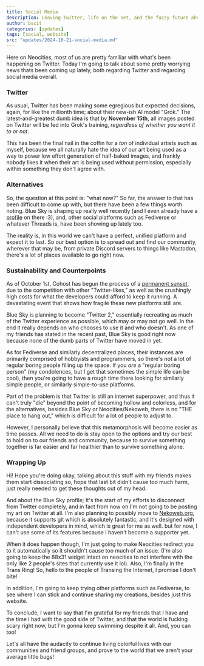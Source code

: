 ```yaml
---
title: Social Media
description: Leaving Twitter, life on the net, and the fuzzy future ahead
author: bscit
categories: [updates]
tags: [social, website]
src: "updates/2024-10-21-social-media.md"
---
```


Here on Neocities, most of us are pretty familiar with what's been happening on Twitter. Today I'm going to talk about some pretty worrying news thats been coming up lately, both regarding Twitter and regarding social media overall.

### Twitter

As usual, Twitter has been making some egregious but expected decisions, again, for like the millionth time; about their new-ish AI model "Grok." The latest-and-greatest dumb idea is that by **November 15th**, all images posted on Twitter will be fed into Grok's training, *regardless of whether you want it to or not*.

This has been the final nail in the coffin for a *ton* of individual artists such as myself, because we all naturally hate the idea of our art being used as a way to power low effort generation of half-baked images, and frankly nobody likes it when their art is being used without permission, especially within something they don't agree with.

### Alternatives

So, the question at this point is: "what now?" So far, the answer to that has been difficult to come up with, but there have been a few things worth noting. Blue Sky is shaping up really well recently (and I even already have a [profile](https://bsky.app/profile/bscit.dev) on there :3), and, other social platforms such as Fediverse or whatever Threads is, have been showing up lately too.

The reality is, in this world we can't have a perfect, unified platform and expect it to last. So our best option is to spread out and find our community, wherever that may be, from private Discord servers to things like Mastodon, there's a lot of places available to go right now.

### Sustainability and Counterpoints

As of October 1st, Cohost has begun the process of a [permanent sunset](https://cohost.org/staff/post/7611443-cohost-to-shut-down), due to the competition with other "Twitter-likes," as well as the crushingly high costs for what the developers could afford to keep it running. A devastating event that shows how fragile these new platforms still are.

Blue Sky is planning to become "Twitter 2," essentially recreating as much of the Twitter experience as possible, which may or may not go well. In the end it really depends on who chooses to use it and who doesn't. As one of my friends has stated in the recent past, Blue Sky is good right now because none of the dumb parts of Twitter have moved in yet.

As for Fediverse and similarly decentralized places, their instances are primarily comprised of hobbyists and programmers, so there's not a lot of regular boring people filling up the space. If you *are* a "regular boring person" (my condolences, but I get that sometimes the simple life can be cool), then you're going to have a rough time there looking for similarly simple people, or similarly simple-to-use platforms.

Part of the problem is that Twitter is still an internet superpower, and thus it can't truly "die" beyond the point of becoming hollow and colorless, and for the alternatives, besides Blue Sky or Neocities/Nekoweb, there is no "THE place to hang out," which is difficult for a lot of people to adjust to.

However, I personally believe that this metamorphosis will become easier as time passes. All we need to do is stay open to the options and try our best to hold on to our friends and community, because to survive something together is far easier and far healthier than to survive something alone.

### Wrapping Up

Hi! Hope you're doing okay, talking about this stuff with my friends makes them start dissociating so, hope that last bit didn't cause too much harm, just really needed to get these thoughts out of my head.

And about the Blue Sky profile; It's the start of my efforts to disconnect from Twitter completely, and in fact from now on I'm not going to be posting my art on Twitter at all. I'm also planning to possibly move to [Nekoweb.org](https://nekoweb.org), because it supports git which is absolutely fantastic, and it's designed with independent developers in mind, which is great for me as well. but for now, I can't use some of its features because I haven't become a supporter yet.

When it does happen though, I'm just going to make Neocities redirect you to it automatically so it shouldn't cause too much of an issue. (I'm also going to keep the 88x31 widget intact on neocities to not interfere with the only like 2 people's sites that currently use it lol). Also, I'm finally in the Trans Ring! So, hello to the people of Transing the Internet, I promise I don't bite!

In addition, I'm going to keep trying other platforms such as Fediverse, to see where I can stick and continue sharing my creations, besides just this website.

To conclude, I want to say that I'm grateful for my friends that I have and the time I had with the good side of Twitter, and that the world is fucking scary right now, but I'm gonna keep swimming despite it all. And, you can too!

Let's all have the audacity to continue living colorful lives with our communities and friend groups, and prove to the world that we aren't your average little bugs!
